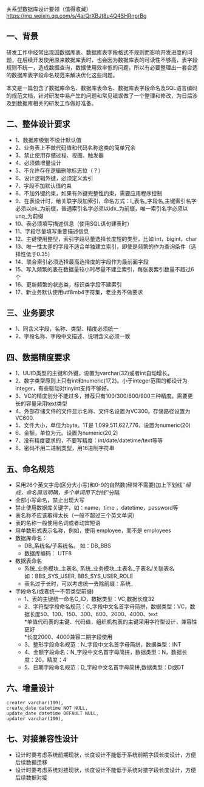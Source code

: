 关系型数据库设计要领（值得收藏） https://mp.weixin.qq.com/s/4arQrXBJt8u4Q4SHRnprBg

## 一、背景
研发工作中经常出现因数据库表、数据库表字段格式不规则而影响开发进度的问题，在后续开发使用原来数据库表时，也会因为数据库表的可读性不够高，表字段规则不统一，造成数据查询，数据使用效率低的问题，所以有必要整理出一套合适的数据库表字段命名规范来解决优化这些问题。

本文是一篇包含了数据库命名、数据库表命名、数据库表字段命名及SQL语言编码的规范文档，针对研发中易产生的问题和常见错误做了一个整理和修改，为日后涉及到数据库相关的研发工作做好准备。

## 二、整体设计要求
- 1、数据库级别不设计默认值
- 2、业务表上不做代码值和代码名称这类的简单冗余
- 3、禁止使用存储过程、视图、触发器
- 4、必须做增量设计
- 5、不允许存在逻辑删除标志位（？）
- 6、设计逻辑外键，必须定义索引
- 7、字段不加默认值约束  
- 8、不加外键约束，如果有外键完整性约束，需要应用程序控制 
- 9、在表设计时，给关联字段加索引，命名方式：I_表名_字段名,主键索引名字必须以pk_为前缀，普通索引名字必须以idx_为前缀，唯一索引名字必须以unq_为前缀
- 10、表必须填写描述信息（使用SQL语句建表时）
- 11、字段尽量填写重要描述信息
- 12、主键使用整型，索引字段尽量选择长度短的类型，比如 int，bigint，char
- 13、唯一性太差的字段不适合单独建立索引，即使是频繁的作为查询条件（选择性低于0.35）
- 14、联合索引必须选择最高选择度的字段作为最前面字段
- 15、写入频繁的表在数据量较小时尽量不建立索引，每张表索引数量不超过6个
- 16、更新频繁的状态类，标识类字段不建索引
- 17、新业务默认使用utf8mb4字符集，老业务不做要求


## 三、业务要求  
- 1、同含义字段，名称、类型、精度必须统一
- 2、字段名称、字段中文描述、说明含义必须一致

## 四、数据精度要求  
- 1、UUID类型的主键和外键，设置为varchar(32)或者int自动增长。  
- 2、数字类型原则上只有int和numeric(17,2)。小于integer范围的都设计为integer，有些驱动对tinyint支持不够好。  
- 3、VC的精度划分不能过多，推荐只有100/300/600/900三种精度。需要更长的容量采用text类型  
- 4、外部存储文件的文件显示名称、文件名设置为VC300。存储路径设置为VC600.
- 5、文件大小，单位为byte。1T是 1,099,511,627,776，设置为numeric(20)
- 6、金额，单位为元。设置为numeric(20,2)
- 7、没有精度要求的，不要写精度：int/date/datetime/text等等
- 8、密码不用二进制类型，用16进制字符串 

## 五、命名规范  
- 采用26个英文字母(区分大小写)和0-9的自然数(经常不需要)加上下划线'_'组成，命名简洁明确，多个单词用下划线'_'分隔
- 全部小写命名，禁止出现大写
- 禁止使用数据库关键字，如：name，time ，datetime，password等
- 表名称不应该取得太长（一般不超过三个英文单词）
- 表的名称一般使用名词或者动宾短语
- 用单数形式表示名称，例如，使用 employee，而不是 employees 
- 数据库命名：
    - DB_系统名/子系统名。 如：DB_BBS     
    - 数据库编码： UTF8  
- 数据表命名    
    - 系统_业务模块_主表名, 系统_业务模块_主表名_子表名/关联表名  
    如：BBS_SYS_USER, BBS_SYS_USER_ROLE  
    - 表名过于长时，可以考虑统一去除前缀：系统_
- 字段命名(或者统一不带类型前缀)  
    - 1、表的主键统一命名C_ID，数据类型：VC,数据长度32  
    - 2、字符型字段命名规范：C_字段中文名首字母简拼，数据类型：VC，数据长度50、100、150、300、600、2000、4000、text  
    	*单值代码表的主键、代码值，组织机构表的主键采用字符型设计，兼容性更好   
    	*长度2000、4000兼容二期字段使用  
    - 3、整形字段命名规范：N_字段中文名首字母简拼，数据类型：INT  
    - 4、金额字段命名：N_字段中文名首字母简拼，数据类型：N，数据长度：20，精度：4  
    - 5、日期字段命名规范：D_字段中文名首字母简拼,数据类型：D或DT  

## 六、增量设计   
```
creater	varchar(100), 
create_date datetime NOT NULL,
update_date datetime DEFAULT NULL,
updater	varchar(100), 
```

## 七、对接兼容性设计
- 设计时要考虑系统前期现状，长度设计不能低于系统前期字段长度设计，方便后续数据迁移
- 设计时要考虑系统对接现状，长度设计不能低于系统对接字段长度设计，方便后续数据对接


